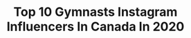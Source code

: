 ---
title: Top 10 Gymnasts Instagram Influencers In Canada In 2020
description: >-
  Find top gymnasts Instagram influencers in Canada in 2020. Most popular hashtags: #gymnastics #dance #fashion #handstand.
platform: Instagram
profiles:
  - username: "prettymuchava"
    fullname: >-
      Ava Mabel
    location: "Canada"
    followers: 5311
    engagement: 1035
    commentsToLikes: 0.050835
    id: ck55li5901mlm0i11hjk5i0iz
    verified: false
    hashtags: "#fashion, #stage, #circusworld, #zigzag"
  - username: "axel_augis"
    fullname: >-
      Axl 🙈🙉🙊
    location: "Canada"
    followers: 7243
    engagement: 668
    commentsToLikes: 0.011270
    id: ck6ui331dcrzc0j71bnp40331
    verified: false
    hashtags: "#game, #paris, #nwar, #louvre"
  - username: "gymnasticsshoutouts"
    fullname: >-
      Gymnastics/Dance/Cheer/Fitness
    location: "Canada"
    followers: 255472
    engagement: 94
    commentsToLikes: 0.005936
    id: ck139p0f7mf0s0i19zumh99ex
    verified: false
    hashtags: "#christmas, #dance, #snow, #circus"
  - username: "ashwatson92"
    fullname: >-
      Ashley Watson
    location: "Canada"
    followers: 74122
    engagement: 883
    commentsToLikes: 0.008902
    id: ck14jiws1kl160i19ykx6ddhy
    verified: false
    hashtags: "#threemusketeers, #concussed, #underthesamesky, #gsxr600"
  - username: "kallemaa"
    fullname: >-
      Carmel Kallemaa
    location: "Canada"
    followers: 8677
    engagement: 746
    commentsToLikes: 0.033741
    id: ckap05vliovjz0i78vui1m5g2
    verified: false
    hashtags: "#torontolife, #mothersday, #stayhome, #glimmerathletic"
  - username: "ellieblack_"
    fullname: >-
      Ellie Black
    location: "Canada"
    followers: 59319
    engagement: 381
    commentsToLikes: 0.010344
    id: ckap19tfftnql0i781cmz001f
    verified: true
    hashtags: "#mentalhealthawareness, #quarantine, #livingontheedge, #beepic"
  - username: "actress_ariana4"
    fullname: >-
      Ariana Williams
    location: "Canada"
    followers: 74744
    engagement: 624
    commentsToLikes: 0.012192
    id: ck9hapxc9dkz00j788n98e87g
    verified: false
    hashtags: "#sweatpea, #springtime, #magic, #precious"
  - username: "annalisebjoe"
    fullname: >-
      ANNALISE
    location: "Canada"
    followers: 59531
    engagement: 443
    commentsToLikes: 0.014737
    id: ck0w3mr5vu7a70i19aru7eykq
    verified: false
    hashtags: "#madeforthislife, #untiltomorrow"
  - username: "sydneybrown_xo"
    fullname: >-
      𝗦𝘆𝗱𝗻𝗲𝘆 𝗕𝗿𝗼𝘄𝗻
    location: "Canada"
    followers: 161541
    engagement: 208
    commentsToLikes: 0.019994
    id: ck55o72j67rvo0i1113qd587b
    verified: false
    hashtags: "#stayhome, #gymnastics, #handstand, #earthday"
  - username: "alissesfitness"
    fullname: >-
      Alisse | Health & Fitness
    location: "Canada"
    followers: 5251
    engagement: 859
    commentsToLikes: 0.354554
    id: ck8t4fmvv6m7d0j783a7wisfe
    verified: false
    hashtags: "#backday, #staypositive, #tricepdips, #motivation"
---